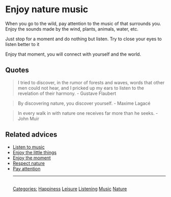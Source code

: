 # Enjoy nature music

When you go to the wild, pay attention to the music of that surrounds you. Enjoy the sounds made by the wind, plants, animals, water, etc.
 
Just stop for a moment and do nothing but listen. Try to close your eyes to listen better to it
 
Enjoy that moment, you will connect with yourself and the world.

## Quotes

> I tried to discover, in the rumor of forests and waves, words that other men could not hear, and I pricked up my ears to listen to the revelation of their harmony. - Gustave Flaubert

> By discovering nature, you discover yourself. - Maxime Lagacé

> In every walk in with nature one receives far more than he seeks. - John Muir

## Related advices

- [Listen to music](Listen%20to%20music/index.md)
- [Enjoy the little things](Enjoy%20the%20little%20things/index.md)
- [Enjoy the moment](Enjoy%20the%20moment/index.md)
- [Respect nature](Respect%20nature/index.md)
- [Pay attention](Pay%20attention/index.md)<hr/><br/>[Categories:](Categories/index.md) [Happiness](Categories/Happiness.md) [Leisure](Categories/Leisure.md) [Listening](Categories/Listening.md) [Music](Categories/Music.md) [Nature](Categories/Nature.md)